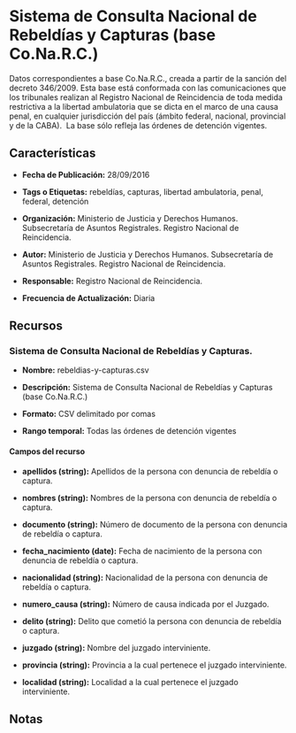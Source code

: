 Sistema de Consulta Nacional de Rebeldías y Capturas (base Co.Na.R.C.)
======================================================================

Datos correspondientes a base Co.Na.R.C., creada a partir de la sanción del decreto 346/2009. Esta base está conformada con las comunicaciones que los tribunales realizan al Registro Nacional de Reincidencia de toda medida restrictiva a la libertad ambulatoria que se dicta en el marco de una causa penal, en cualquier jurisdicción del país (ámbito federal, nacional, provincial y de la CABA).  La base sólo refleja las órdenes de detención vigentes.

Características
---------------

-   **Fecha de Publicación:** 28/09/2016

-   **Tags o Etiquetas:** rebeldías, capturas, libertad ambulatoria, penal, federal, detención

-   **Organización:** Ministerio de Justicia y Derechos Humanos. Subsecretaría de Asuntos Registrales. Registro Nacional de Reincidencia.

-   **Autor:** Ministerio de Justicia y Derechos Humanos. Subsecretaría de Asuntos Registrales. Registro Nacional de Reincidencia.

-   **Responsable:** Registro Nacional de Reincidencia.

-   **Frecuencia de Actualización:** Diaria

Recursos
--------

### Sistema de Consulta Nacional de Rebeldías y Capturas.

-   **Nombre:** rebeldias-y-capturas.csv

-   **Descripción:** Sistema de Consulta Nacional de Rebeldías y Capturas (base Co.Na.R.C.)

-   **Formato:** CSV delimitado por comas

-   **Rango temporal:** Todas las órdenes de detención vigentes

#### Campos del recurso

-   **apellidos (string):** Apellidos de la persona con denuncia de rebeldía o captura.

-   **nombres (string):** Nombres de la persona con denuncia de rebeldía o captura.

-   **documento (string):** Número de documento de la persona con denuncia de rebeldía o captura.

-   **fecha_nacimiento (date):** Fecha de nacimiento de la persona con denuncia de rebeldía o captura.

-   **nacionalidad (string):** Nacionalidad de la persona con denuncia de rebeldía o captura.

-   **numero_causa (string):** Número de causa indicada por el Juzgado.

-   **delito (string):** Delito que cometió la persona con denuncia de rebeldía o captura.

-   **juzgado (string):** Nombre del juzgado interviniente.

-   **provincia (string):** Provincia a la cual pertenece el juzgado interviniente.

-   **localidad (string):** Localidad a la cual pertenece el juzgado interviniente.

Notas
-----

